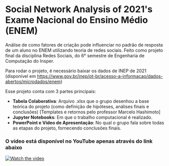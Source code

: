 # Social Network Analysis of 2021's Exame Nacional do Ensino Médio (ENEM)

Análise de como fatores de criação pode influenciar no padrão de resposta de um aluno no ENEM utilizando teoria de redes sociais. Feito como projeto final da disciplina Redes Sociais, do 6° semestre de Engenharia de Computação do Insper.

Para rodar o projeto, é necessário baixar os dados de INEP de 2021 (disponível em https://www.gov.br/inep/pt-br/acesso-a-informacao/dados-abertos/microdados/enem)

Esse projeto conta com 3 partes principais:

 - **Tabela Colaborativa**: Arquivo .xlsx que o grupo desenhou a base teórica do projeto (como definição de hipóteses, análises finais e conclusões) [Templates e retornos pelo professor Marcelo Hashimoto]
 - **Jupyter Notebooks**: Em que o trabalho computacional é realizado.
 - **PowerPoint e Vídeo de Apresentação**: No qual o grupo fala sobre todas as etapas do projeto, fornecendo conclusões finais.

 ### O vídeo está disponível no YouTube apenas através do link abaixo

[![Watch the video](https://img.youtube.com/vi/LIQxTXUebQY/maxresdefault.jpg)](https://youtu.be/LIQxTXUebQY)
